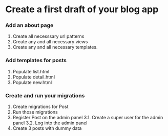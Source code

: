 # Create a first draft of your blog app

### Add an about page
1. Create all necesssary url patterns
2. Create any and all necessary views
3. Create any and all necessary templates.

### Add templates for posts
1. Populate list.html
2. Populate detail.html
3. Populate new.html

### Create and run your migrations
1. Create migrations for Post
2. Run those migrations
3. Register Post on the admin panel
    3.1. Create a super user for the admin panel
    3.2. Log into the admin panel
4. Create 3 posts with dummy data